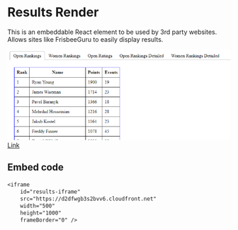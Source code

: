 # Results Render

This is an embeddable React element to be used by 3rd party websites. Allows sites like FrisbeeGuru to easily display results.

![Preview](preview.png)  
[Link](d2dfwgb3s2bvv6.cloudfront.net)

## Embed code

    <iframe
        id="results-iframe"
        src="https://d2dfwgb3s2bvv6.cloudfront.net"
        width="500"
        height="1000"
        frameBorder="0" />
